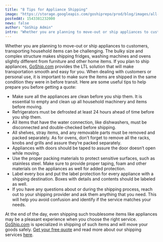 ```yaml
---
title: "8 Tips for Appliance Shipping"
image: "https://storage.googleapis.com/goshiprepo/prod/blog/images/all-about-appliance-shipping.jpg"
postedAt: 1543381232000
news: false
author: "GoShip Admin"
intro: "Whether you are planning to move-out or ship appliances to customers, transporting household items can be challenging. The bulky size and complex structure makes shipping fridges, washing machines and ovens slightly different from furniture and other home items. If you plan to ship appliances, GoShip.com provides the LTL solution that will make transportation smooth and easy for you. When dealing with customers or personal use, it is important to make sure the items are shipped in the same condition they we"
---
```

Whether you are planning to move-out or ship appliances to customers, transporting household items can be challenging. The bulky size and complex structure makes shipping fridges, washing machines and ovens slightly different from furniture and other home items. If you plan to ship appliances, [GoShip.com](https://www.goship.com/) provides the LTL solution that will make transportation smooth and easy for you. When dealing with customers or personal use, it is important to make sure the items are shipped in the same condition they were in before transit. Here are some useful tips to help prepare you before getting a quote:

*   Make sure all the appliances are clean before you ship them. It is essential to empty and clean up all household machinery and items before moving.
*   Refrigerators must be defrosted at least 24 hours ahead of time before you ship them.
*   All items that have the water connection, like dishwashers, must be disconnected and double-checked before shipping.
*   All shelves, stray items, and any removable parts must be removed and packed separately. As for ovens, don’t forget to remove all the racks, knobs and grills and assure they’re packed separately.
*   Appliances with doors should be taped to assure the door doesn’t open while moving.
*   Use the proper packing materials to protect sensitive surfaces, such as stainless steel. Make sure to provide proper taping, foam and other materials on the appliances as well for added protection.
*   Label every box and put the label protection for every appliance with a shipping destination. Boxes with details and contents should be labeled as well.
*   If you have any questions about or during the shipping process, reach out to your shipping provider and ask them anything that you need. This will help you avoid confusion and identify if the service matches your needs.

At the end of the day, even shipping such troublesome items like appliances may be a pleasant experience when you choose the right service. [GoShip.com](https://www.goship.com/) is specialized in shipping of such items and will move your goods safely. [Get your free quote](https://www.goship.com/) and read more about our shipping services [here](https://www.goship.com/shipping-services/).
